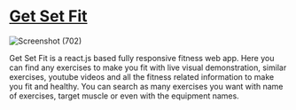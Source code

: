  # [Get Set Fit](https://lucky-fitness.netlify.app/)
 
![Screenshot (702)](https://github.com/sourabh59-coder/FitGuardian-Web-Application/assets/77907942/aa11a5f3-6d2d-4c60-8aa3-cb8f996d07f6)

Get Set Fit is a react.js based fully responsive fitness web app. Here you can find any exercises to make you fit with live visual demonstration, similar exercises, youtube videos and all the fitness related information to make you fit and healthy. You can search as many exercises you want with name of exercises, target muscle or even with the equipment names.
